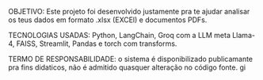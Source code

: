 OBJETIVO: Este projeto foi desenvolvido justamente pra te ajudar analisar os teus dados em formato .xlsx (EXCEl) e documentos PDFs.

TECNOLOGIAS USADAS: Python, LangChain, Groq com a LLM meta Llama-4, FAISS, Streamlit, Pandas e torch com transforms.

TERMO DE RESPONSABILIDADE: o sistema é disponibilizado publicamante pra fins didaticos, não é admitido quasquer alteração no código fonte. gi